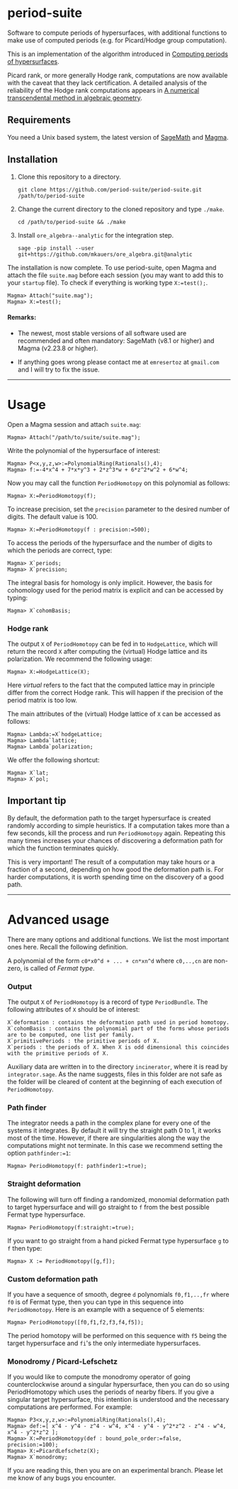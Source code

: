 # period-suite

Software to compute periods of hypersurfaces, with additional functions to make use of computed periods (e.g. for Picard/Hodge group computation).

This is an implementation of the algorithm introduced in [Computing periods of hypersurfaces](https://arxiv.org/abs/1803.08068).

Picard rank, or more generally Hodge rank, computations are now available with the caveat that they lack certification. A detailed analysis of the reliability of the Hodge rank computations appears in [A numerical transcendental method in algebraic geometry](https://arxiv.org/abs/1811.10634).

## Requirements

You need a Unix based system, the latest version of [SageMath](http://www.sagemath.org/) and [Magma](https://magma.maths.usyd.edu.au/). 

## Installation

1) Clone this repository to a directory.

    ```
    git clone https://github.com/period-suite/period-suite.git /path/to/period-suite
    ```

2) Change the current directory to the cloned repository and type `./make`.

    ```
    cd /path/to/period-suite && ./make
    ```

3) Install `ore_algebra--analytic` for the integration step.

    ```
    sage -pip install --user git+https://github.com/mkauers/ore_algebra.git@analytic
    ```

The installation is now complete. To use period-suite, open Magma and attach the file `suite.mag` before each session (you may want to add this to your `startup` file). To check if everything is working type `X:=test();`.

    Magma> Attach("suite.mag");
    Magma> X:=test();

#### Remarks:

- The newest, most stable versions of all software used are recommended and often mandatory: SageMath \(v8.1 or higher\) and Magma \(v2.23.8 or higher\). 

- If anything goes wrong please contact me at `emresertoz` at `gmail.com` and I will try to fix the issue.

******

# Usage

Open a Magma session and attach `suite.mag`:

    Magma> Attach("/path/to/suite/suite.mag");

Write the polynomial of the hypersurface of interest:

    Magma> P<x,y,z,w>:=PolynomialRing(Rationals(),4);
    Magma> f:=-4*x^4 + 7*x*y^3 + 2*z^3*w + 6*z^2*w^2 + 6*w^4;

Now you may call the function `PeriodHomotopy` on this polynomial as follows:

    Magma> X:=PeriodHomotopy(f);

To increase precision, set the `precision` parameter to the desired number of digits. The default value is 100.

    Magma> X:=PeriodHomotopy(f : precision:=500);

To access the periods of the hypersurface and the number of digits to which the periods are correct, type:

    Magma> X`periods;
    Magma> X`precision;

 The integral basis for homology is only implicit. However, the basis for cohomology used for the period matrix is explicit and can be accessed by typing:

    Magma> X`cohomBasis;

### Hodge rank

The output `X` of `PeriodHomotopy` can be fed in to `HodgeLattice`, which will return the record `X` after computing the (virtual) Hodge lattice and its polarization. We recommend the following usage:

    Magma> X:=HodgeLattice(X);

Here *virtual* refers to the fact that the computed lattice may in principle differ from the correct Hodge rank. This will happen if the precision of the period matrix is too low. 

The main attributes of the (virtual) Hodge lattice of `X` can be accessed as follows:

    Magma> Lambda:=X`hodgeLattice;
    Magma> Lambda`lattice;
    Magma> Lambda`polarization;

We offer the following shortcut:

    Magma> X`lat;
    Magma> X`pol;

## Important tip

By default, the deformation path to the target hypersurface is created randomly according to simple heuristics. If a computation takes more than a few seconds, kill the process and run `PeriodHomotopy` again. Repeating this many times increases your chances of discovering a deformation path for which the function terminates quickly.

This is very important! The result of a computation may take hours or a fraction of a second, depending on how good the deformation path is. For harder computations, it is worth spending time on the discovery of a good path.

******

# Advanced usage

There are many options and additional functions. We list the most important ones here. Recall the following definition.

A polynomial of the form `c0*x0^d + ... + cn*xn^d` where `c0,..,cn` are non-zero, is called of *Fermat type*.

### Output

The output `X` of `PeriodHomotopy` is a record of type `PeriodBundle`. The following attributes of `X` should be of interest:

```
X`deformation : contains the deformation path used in period homotopy. 
X`cohomBasis : contains the polynomial part of the forms whose periods are to be computed, one list per family.
X`primitivePeriods : the primitive periods of X.
X`periods : the periods of X. When X is odd dimensional this coincides with the primitive periods of X.
```

Auxiliary data are written in to the directory `incinerator`, where it is read by `integrator.sage`. As the name suggests, files in this folder are not safe as the folder will be cleared of content at the beginning of each execution of `PeriodHomotopy`. 

### Path finder

The integrator needs a path in the complex plane for every one of the systems it integrates. By default it will try the straight path 0 to 1, it works most of the time. However, if there are singularities along the way the computations might not terminate. In this case we recommend setting the option `pathfinder:=1`:

    Magma> PeriodHomotopy(f: pathfinder1:=true);

### Straight deformation

The following will turn off finding a randomized, monomial deformation path to target hypersurface and will go straight to `f` from the best possible Fermat type hypersurface.

    Magma> PeriodHomotopy(f:straight:=true);

If you want to go straight from a hand picked Fermat type hypersurface `g` to `f` then type: 

    Magma> X := PeriodHomotopy([g,f]);

### Custom deformation path

If you have a sequence of smooth, degree `d` polynomials `f0,f1,..,fr` where `f0` is of Fermat type, then you can type in this sequence into `PeriodHomotopy`. Here is an example with a sequence of 5 elements:

    Magma> PeriodHomotopy([f0,f1,f2,f3,f4,f5]);

The period homotopy will be performed on this sequence with `f5` being the target hypersurface and `fi`'s the only intermediate hypersurfaces.

### Monodromy / Picard-Lefschetz

If you would like to compute the monodromy operator of going counterclockwise around a singular hypersurface, then you can do so using PeriodHomotopy which uses the periods of nearby fibers. If you give a singular target hypersurface, this intention is understood and the necessary computations are performed. For example:

    Magma> P3<x,y,z,w>:=PolynomialRing(Rationals(),4);
    Magma> def:=[ x^4 - y^4 - z^4 - w^4, x^4 - y^4 - y^2*z^2 - z^4 - w^4, x^4 - y^2*z^2 ];
    Magma> X:=PeriodHomotopy(def : bound_pole_order:=false, precision:=100);
    Magma> X:=PicardLefschetz(X);
    Magma> X`monodromy;

If you are reading this, then you are on an experimental branch. Please let me know of any bugs you encounter.
